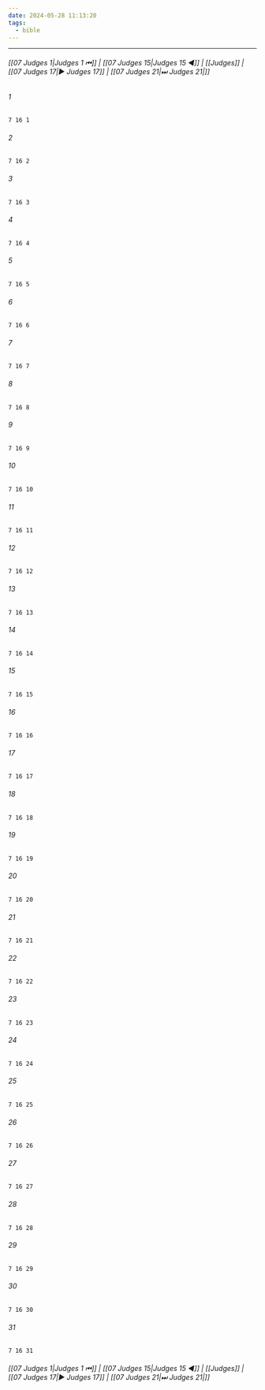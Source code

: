 ```yaml
---
date: 2024-05-28 11:13:20
tags:
  - bible
---
```

___

###### [[07 Judges 1|Judges 1 ⏮]] | [[07 Judges 15|Judges 15 ◀]] | [[Judges]] | [[07 Judges 17|▶ Judges 17]] | [[07 Judges 21|⏭ Judges 21|]]

###### 1
``` verse
7 16 1 
```
###### 2
``` verse
7 16 2 
```
###### 3
``` verse
7 16 3 
```
###### 4
``` verse
7 16 4 
```
###### 5
``` verse
7 16 5 
```
###### 6
``` verse
7 16 6 
```
###### 7
``` verse
7 16 7 
```
###### 8
``` verse
7 16 8 
```
###### 9
``` verse
7 16 9 
```
###### 10
``` verse
7 16 10 
```
###### 11
``` verse
7 16 11 
```
###### 12
``` verse
7 16 12 
```
###### 13
``` verse
7 16 13 
```
###### 14
``` verse
7 16 14 
```
###### 15
``` verse
7 16 15 
```
###### 16
``` verse
7 16 16 
```
###### 17
``` verse
7 16 17 
```
###### 18
``` verse
7 16 18 
```
###### 19
``` verse
7 16 19 
```
###### 20
``` verse
7 16 20 
```
###### 21
``` verse
7 16 21 
```
###### 22
``` verse
7 16 22 
```
###### 23
``` verse
7 16 23 
```
###### 24
``` verse
7 16 24 
```
###### 25
``` verse
7 16 25 
```
###### 26
``` verse
7 16 26 
```
###### 27
``` verse
7 16 27 
```
###### 28
``` verse
7 16 28 
```
###### 29
``` verse
7 16 29 
```
###### 30
``` verse
7 16 30 
```
###### 31
``` verse
7 16 31 
```

###### [[07 Judges 1|Judges 1 ⏮]] | [[07 Judges 15|Judges 15 ◀]] | [[Judges]] | [[07 Judges 17|▶ Judges 17]] | [[07 Judges 21|⏭ Judges 21|]]

